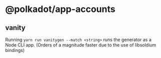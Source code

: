 # @polkadot/app-accounts

## vanity

Running `yarn run vanitygen --match <string>` runs the generator as a Node CLI app. (Orders of a magnitude faster due to the use of libsoldium bindings)
